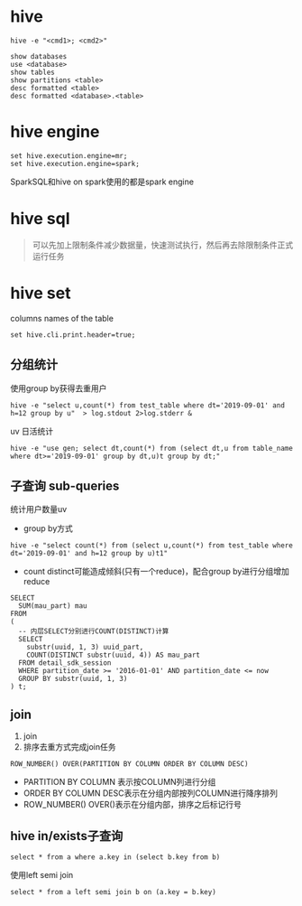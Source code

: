 

# hive
```
hive -e "<cmd1>; <cmd2>"
```
```
show databases
use <database>
show tables
show partitions <table>
desc formatted <table>
desc formatted <database>.<table>
```

# hive engine
```
set hive.execution.engine=mr;
set hive.execution.engine=spark;
```
SparkSQL和hive on spark使用的都是spark engine


# hive sql

> 可以先加上限制条件减少数据量，快速测试执行，然后再去除限制条件正式运行任务

# hive set
columns names of the table 
```
set hive.cli.print.header=true;
```
## 分组统计

使用group by获得去重用户
```
hive -e "select u,count(*) from test_table where dt='2019-09-01' and h=12 group by u"  > log.stdout 2>log.stderr &
```

uv 日活统计
```
hive -e "use gen; select dt,count(*) from (select dt,u from table_name where dt>='2019-09-01' group by dt,u)t group by dt;"
```

## 子查询 sub-queries

统计用户数量uv
- group by方式
```
hive -e "select count(*) from (select u,count(*) from test_table where dt='2019-09-01' and h=12 group by u)t1"
```
- count distinct可能造成倾斜(只有一个reduce)，配合group by进行分组增加reduce
```
SELECT
  SUM(mau_part) mau
FROM
(
  -- 内层SELECT分别进行COUNT(DISTINCT)计算
  SELECT
    substr(uuid, 1, 3) uuid_part,
    COUNT(DISTINCT substr(uuid, 4)) AS mau_part
  FROM detail_sdk_session
  WHERE partition_date >= '2016-01-01' AND partition_date <= now
  GROUP BY substr(uuid, 1, 3)
) t;
```

## join
1. join
2. 排序去重方式完成join任务

```
ROW_NUMBER() OVER(PARTITION BY COLUMN ORDER BY COLUMN DESC)
```
- PARTITION BY COLUMN 表示按COLUMN列进行分组
- ORDER BY COLUMN DESC表示在分组内部按列COLUMN进行降序排列
- ROW_NUMBER() OVER()表示在分组内部，排序之后标记行号 

## hive in/exists子查询
``` 
select * from a where a.key in (select b.key from b)
```

使用left semi join
```
select * from a left semi join b on (a.key = b.key)
```